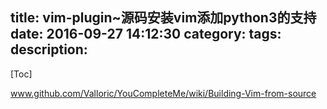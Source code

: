 title: vim-plugin~源码安装vim添加python3的支持
date: 2016-09-27 14:12:30
category:
tags:
description:
---
[Toc]



www.github.com/Valloric/YouCompleteMe/wiki/Building-Vim-from-source

